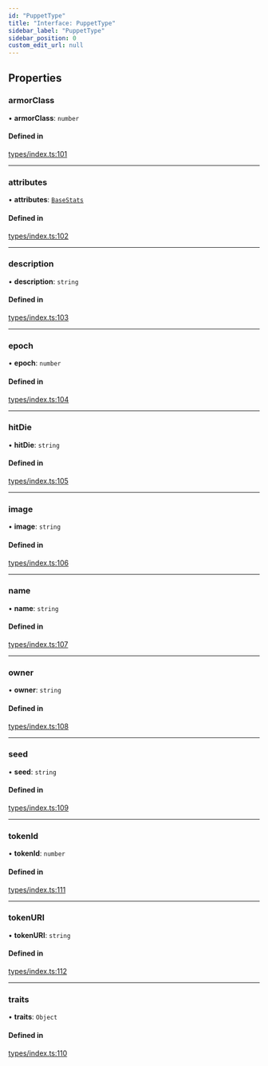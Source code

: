 ```yaml
---
id: "PuppetType"
title: "Interface: PuppetType"
sidebar_label: "PuppetType"
sidebar_position: 0
custom_edit_url: null
---
```


## Properties

### armorClass

• **armorClass**: `number`

#### Defined in

[types/index.ts:101](https://github.com/simplitech/meta-dapp/blob/8e62abf/props/sdk/src/types/index.ts#L101)

___

### attributes

• **attributes**: [`BaseStats`](BaseStats.md)

#### Defined in

[types/index.ts:102](https://github.com/simplitech/meta-dapp/blob/8e62abf/props/sdk/src/types/index.ts#L102)

___

### description

• **description**: `string`

#### Defined in

[types/index.ts:103](https://github.com/simplitech/meta-dapp/blob/8e62abf/props/sdk/src/types/index.ts#L103)

___

### epoch

• **epoch**: `number`

#### Defined in

[types/index.ts:104](https://github.com/simplitech/meta-dapp/blob/8e62abf/props/sdk/src/types/index.ts#L104)

___

### hitDie

• **hitDie**: `string`

#### Defined in

[types/index.ts:105](https://github.com/simplitech/meta-dapp/blob/8e62abf/props/sdk/src/types/index.ts#L105)

___

### image

• **image**: `string`

#### Defined in

[types/index.ts:106](https://github.com/simplitech/meta-dapp/blob/8e62abf/props/sdk/src/types/index.ts#L106)

___

### name

• **name**: `string`

#### Defined in

[types/index.ts:107](https://github.com/simplitech/meta-dapp/blob/8e62abf/props/sdk/src/types/index.ts#L107)

___

### owner

• **owner**: `string`

#### Defined in

[types/index.ts:108](https://github.com/simplitech/meta-dapp/blob/8e62abf/props/sdk/src/types/index.ts#L108)

___

### seed

• **seed**: `string`

#### Defined in

[types/index.ts:109](https://github.com/simplitech/meta-dapp/blob/8e62abf/props/sdk/src/types/index.ts#L109)

___

### tokenId

• **tokenId**: `number`

#### Defined in

[types/index.ts:111](https://github.com/simplitech/meta-dapp/blob/8e62abf/props/sdk/src/types/index.ts#L111)

___

### tokenURI

• **tokenURI**: `string`

#### Defined in

[types/index.ts:112](https://github.com/simplitech/meta-dapp/blob/8e62abf/props/sdk/src/types/index.ts#L112)

___

### traits

• **traits**: `Object`

#### Defined in

[types/index.ts:110](https://github.com/simplitech/meta-dapp/blob/8e62abf/props/sdk/src/types/index.ts#L110)
